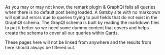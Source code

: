 As you may or may not know, the remark plugin & GraphQl fails all queries when there is no default post
being loaded. A Gatsby site with no markdown will spit out errors due to queries trying to pull fields
that do not exist in the GraphQl schema. The GrapQl schema is built by reading the markdown files to
put it better so we need some dummy content that covers and helps create the schema to cover all our
queries within Qards.

These pages here will not be linked from anywhere and the results from here should always be filtered
out.
